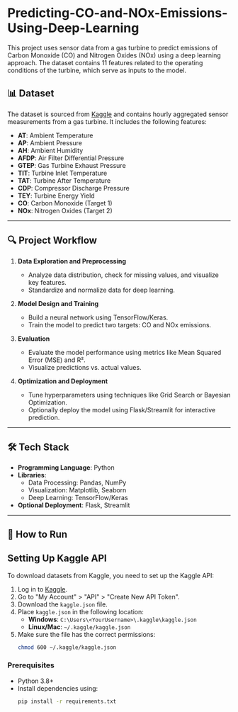 # Predicting-CO-and-NOx-Emissions-Using-Deep-Learning
This project uses sensor data from a gas turbine to predict emissions of Carbon Monoxide (CO) and Nitrogen Oxides (NOx) using a deep learning approach. The dataset contains 11 features related to the operating conditions of the turbine, which serve as inputs to the model.

## 📊 Dataset

The dataset is sourced from [Kaggle](https://www.kaggle.com/datasets/sjagkoo7/fuel-gas-emission/data) and contains hourly aggregated sensor measurements from a gas turbine. It includes the following features: 

- **AT**: Ambient Temperature
- **AP**: Ambient Pressure
- **AH**: Ambient Humidity
- **AFDP**: Air Filter Differential Pressure
- **GTEP**: Gas Turbine Exhaust Pressure
- **TIT**: Turbine Inlet Temperature
- **TAT**: Turbine After Temperature
- **CDP**: Compressor Discharge Pressure
- **TEY**: Turbine Energy Yield
- **CO**: Carbon Monoxide (Target 1)
- **NOx**: Nitrogen Oxides (Target 2)


---

## 🔍 Project Workflow

1. **Data Exploration and Preprocessing**
   - Analyze data distribution, check for missing values, and visualize key features.
   - Standardize and normalize data for deep learning.

2. **Model Design and Training**
   - Build a neural network using TensorFlow/Keras.
   - Train the model to predict two targets: CO and NOx emissions.

3. **Evaluation**
   - Evaluate the model performance using metrics like Mean Squared Error (MSE) and R².
   - Visualize predictions vs. actual values.

4. **Optimization and Deployment**
   - Tune hyperparameters using techniques like Grid Search or Bayesian Optimization.
   - Optionally deploy the model using Flask/Streamlit for interactive prediction.

---

## 🛠️ Tech Stack

- **Programming Language**: Python
- **Libraries**:
  - Data Processing: Pandas, NumPy
  - Visualization: Matplotlib, Seaborn
  - Deep Learning: TensorFlow/Keras
- **Optional Deployment**: Flask, Streamlit

---

## 🚀 How to Run
## Setting Up Kaggle API

To download datasets from Kaggle, you need to set up the Kaggle API:

1. Log in to [Kaggle](https://www.kaggle.com).
2. Go to "My Account" > "API" > "Create New API Token".
3. Download the `kaggle.json` file.
4. Place `kaggle.json` in the following location:
   - **Windows**: `C:\Users\<YourUsername>\.kaggle\kaggle.json`
   - **Linux/Mac**: `~/.kaggle/kaggle.json`
5. Make sure the file has the correct permissions:
   ```bash
   chmod 600 ~/.kaggle/kaggle.json

### Prerequisites

- Python 3.8+
- Install dependencies using:
  ```bash
  pip install -r requirements.txt
